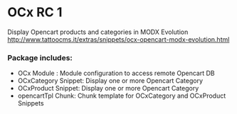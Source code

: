 # OCx RC 1 
Display Opencart products and categories in MODX Evolution
http://www.tattoocms.it/extras/snippets/ocx-opencart-modx-evolution.html

### Package includes:

* OCx Module : Module configuration to access remote Opencart DB
* OCxCategory Snippet:  Display one or more Opencart Category
* OCxProduct Snippet:  Display one or more Opencart Category
* opencartTpl Chunk:  Chunk template for OCxCategory and OCxProduct Snippets

